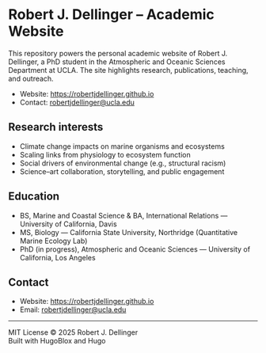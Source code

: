# Robert J. Dellinger – Academic Website

This repository powers the personal academic website of Robert J. Dellinger, a PhD student in the Atmospheric and Oceanic Sciences Department at UCLA. The site highlights research, publications, teaching, and outreach.

- Website: https://robertjdellinger.github.io
- Contact: robertjdellinger@ucla.edu

## Research interests

- Climate change impacts on marine organisms and ecosystems
- Scaling links from physiology to ecosystem function
- Social drivers of environmental change (e.g., structural racism)
- Science–art collaboration, storytelling, and public engagement


## Education

- BS, Marine and Coastal Science & BA, International Relations — University of California, Davis
- MS, Biology — California State University, Northridge (Quantitative Marine Ecology Lab)
- PhD (in progress), Atmospheric and Oceanic Sciences — University of California, Los Angeles

## Contact

- Website: https://robertjdellinger.github.io
- Email: robertjdellinger@ucla.edu

---

MIT License © 2025 Robert J. Dellinger  
Built with HugoBlox and Hugo
